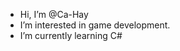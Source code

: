 - Hi, I’m @Ca-Hay
- I’m interested in game development.
- I’m currently learning C#

<!---
Ca-Hay/Ca-Hay is a ✨ special ✨ repository because its `README.md` (this file) appears on your GitHub profile.
You can click the Preview link to take a look at your changes.
--->
